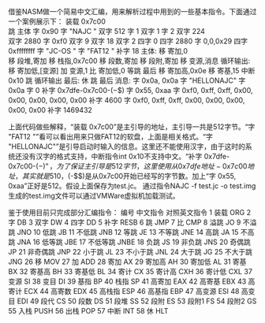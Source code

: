 借鉴NASM做一个简易中文汇编，用来解析过程中用到的一些基本指令。下面通过一个案例展示下：
		装载	0x7c00			
	跳		主体
	字		0x90
	字		"NAJC    "
	双字	512	
	字		1
	双字	1
	字		2
	双字	224		
	双字	2880
	字		0xf0
	双字	9
	双字	18
	双字	2
	四字	0
	四字	2880
	字		0,0,0x29
	四字	0xffffffff
	字		"JC-OS      "
	字		"FAT12   "
	补字	18
主体:
	移		寄加,0	
	移		段堆,寄加
	移		栈指,0x7c00
	移		段数,寄加
	移		段附,寄加
	移		变源,消息
循环输出:
	移		寄加低,[变源]
	加		变源,1
	比		寄加低,0
	等跳	最后
	移		寄加高,0x0e
	移		寄基,15
	中断	0x10
	跳		循环输出
最后:
	休
	跳		最后
消息:
	字		0x0a, 0x0a
	字		"HELLONAJC"
	字		0x0a
	字		0
	补字	0x7dfe-0x7c00-($-$$)
	字		0x55, 0xaa
	字		0xf0, 0xff, 0xff, 0x00, 0x00, 0x00, 0x00, 0x00
	补字	4600
	字		0xf0, 0xff, 0xff, 0x00, 0x00, 0x00, 0x00, 0x00
	补字	1469432

上面代码做些解释，“装载 0x7c00”是主引导的地址，主引导一共是512字节。“字	"FAT12   "”看可以看出用来只做FAT12的软盘，上面是相关格式。“字	"HELLONAJC"”是引导启动时输入的信息。这里还不能使用汉字，由于这时的系统还没有汉字的格式支持，中断指令int 0x10不支持中文。“补字	0x7dfe-0x7c00-($-$$)”，为了保证主引导是512字节，这里使用从0x7dfe地址-0x7c00地址，其实就是510，($-$$)是从0x7c00开始已经写的字节数。加上“字		0x55, 0xaa”正好是512。假设上面保存为test.jc。
通过指令NAJC -f test.jc -o test.img 
生成的test.img文件可以通过VMWare虚拟机加载测试。
 
鉴于使用目前只完成部分汇编指令：
编号	中文指令	对照英文指令
1	装载	ORG
2	字	DB
3	双字	DW
4	四字	DD
5	补字	RESB
6	跳	JMP
7	比	CMP
8	溢跳	JO
9	不溢跳	JNO
10	低跳	JB
11	不低跳	JNB
12	等跳	JE
13	不等跳	JNE
14	高跳	JA
15	不高跳	JNA
16	低等跳	JBE
17	不低等跳	JNBE
18	负跳	JS
19	非负跳	JNS
20	奇偶跳	JP
21	非奇偶跳	JNP
22	小于跳	JL
23	不小于跳	JNL
24	大于跳	JG
25	不大于跳	JNG
26	移	MOV
27	加	ADD
28	寄加	AX
29	寄加高	AH
30	寄加低	AL
31	寄基	BX
32	寄基高	BH
33	寄基低	BL
34	寄计	CX
35	寄计高	CXH
36	寄计低	CXL
37	变源	SI
38	变目	DI
39	基指	BP
40	栈指	SP
41	高寄加	EAX
42	高寄基	EBX
43	高寄计	ECX
44	高寄数	EDX
45	高栈指	ESP
46	高基指	EBP
47	高变源	ESI
48	高变目	EDI
49	段代	CS
50	段数	DS
51	段堆	SS
52	段附	ES
53	段附1	FS
54	段附2	GS
55	入栈	PUSH
56	出栈	POP
57	中断	INT
58	休	HLT

